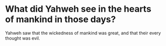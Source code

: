 # What did Yahweh see in the hearts of mankind in those days?

Yahweh saw that the wickedness of mankind was great, and that their every thought was evil.
